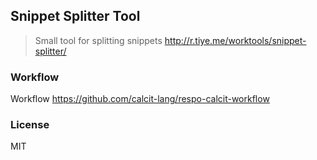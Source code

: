 ## Snippet Splitter Tool

> Small tool for splitting snippets
> http://r.tiye.me/worktools/snippet-splitter/

### Workflow

Workflow https://github.com/calcit-lang/respo-calcit-workflow

### License

MIT
